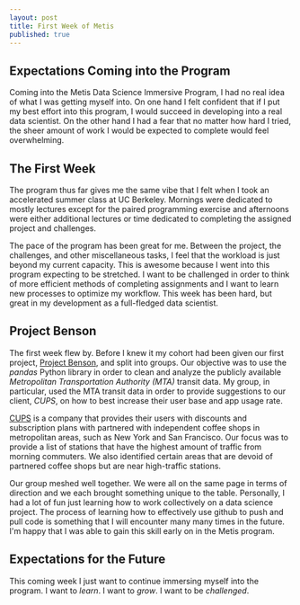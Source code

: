 ```yaml
---
layout: post
title: First Week of Metis
published: true
---
```

## Expectations Coming into the Program

Coming into the Metis Data Science Immersive Program, I had no real idea of what I was getting myself into.  On one hand I felt confident that if I put my best effort into this program, I would succeed in developing into a real data scientist.  On the other hand I had a fear that no matter how hard I tried, the sheer amount of work I would be expected to complete would feel
overwhelming.  

## The First Week

The program thus far gives me the same vibe that I felt when I took an accelerated summer class at UC Berkeley.  Mornings were dedicated to mostly lectures except for the paired programming exercise and afternoons were either additional lectures or time dedicated to completing the assigned project and challenges.  

The pace of the program has been great for me.  Between the project, the challenges, and other miscellaneous tasks, I feel that the workload is just beyond my current capacity.  This is awesome because I went into this program expecting to be stretched.  I want to be challenged in order to think of more efficient methods of completing assignments and I want to learn new processes to optimize my workflow.  This week has been hard, but great in my development as a full-fledged data scientist.

## Project Benson

The first week flew by.  Before I knew it my cohort had been given our first project, [Project Benson](https://github.com/plim0793/Project-Benson), and split into groups.  Our objective was to use the _pandas_ Python library in order to clean and analyze the publicly available _Metropolitan Transportation Authority (MTA)_ transit data.  My group, in particular, used the MTA transit data in order to provide suggestions to our client, _CUPS_, on how to best increase their user base and app usage rate.

[CUPS](https://cupsapp.com/) is a company that provides their users with discounts and subscription plans with partnered with independent coffee shops in metropolitan areas, such as New York and San Francisco.  Our focus was to provide a list of stations that have the highest amount of traffic from morning commuters.  We also identified certain areas that are devoid of partnered coffee shops but are near high-traffic stations.

Our group meshed well together.  We were all on the same page in terms of direction and we each brought something unique to the table.  Personally, I had a lot of fun just learning how to work collectively on a data science project.  The process of learning how to effectively use github to push and pull code is something that I will encounter many many times in the future.  I'm happy that I was able to gain this skill early on in the Metis program.

## Expectations for the Future

This coming week I just want to continue immersing myself into the program.  I want to _learn_.  I want to _grow_.  I want to be _challenged_.
